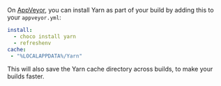 On [AppVeyor](https://www.appveyor.com/), you can install Yarn as part of your build by adding this to your `appveyor.yml`:

```yml
install:
  - choco install yarn
  - refreshenv
cache:
 - "%LOCALAPPDATA%/Yarn"
```

This will also save the Yarn cache directory across builds, to make your builds faster.
